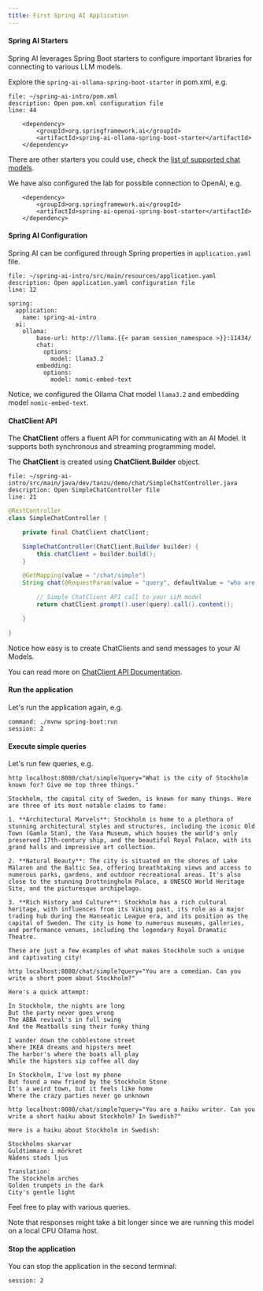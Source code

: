```yaml
---
title: First Spring AI Application
---
```


#### Spring AI Starters

Spring AI leverages Spring Boot starters to configure important libraries
for connecting to various LLM models. 

Explore the `spring-ai-ollama-spring-boot-starter` in pom.xml, e.g.

```editor:open-file
file: ~/spring-ai-intro/pom.xml
description: Open pom.xml configuration file
line: 44
```

```
	<dependency>
		<groupId>org.springframework.ai</groupId>
		<artifactId>spring-ai-ollama-spring-boot-starter</artifactId>
	</dependency>
```

There are other starters you could use, check the
[list of supported chat models](https://docs.spring.io/spring-ai/reference/api/chat/comparison.html).

We have also configured the lab for possible connection to OpenAI, e.g.

```
	<dependency>
		<groupId>org.springframework.ai</groupId>
		<artifactId>spring-ai-openai-spring-boot-starter</artifactId>
	</dependency>
```

#### Spring AI Configuration

Spring AI can be configured through Spring properties in `application.yaml` file.

```editor:open-file
file: ~/spring-ai-intro/src/main/resources/application.yaml
description: Open application.yaml configuration file
line: 12
```

```
spring:
  application:
    name: spring-ai-intro
  ai:
    ollama:
        base-url: http://llama.{{< param session_namespace >}}:11434/
        chat:
          options:
            model: llama3.2
        embedding:
          options:
            model: nomic-embed-text
```

Notice, we configured the Ollama Chat model `llama3.2` and embedding model `nomic-embed-text`.

#### ChatClient API

The **ChatClient** offers a fluent API for communicating with an AI Model.
It supports both synchronous and streaming programming model.

The **ChatClient** is created using **ChatClient.Builder** object.

```editor:open-file
file: ~/spring-ai-intro/src/main/java/dev/tanzu/demo/chat/SimpleChatController.java
description: Open SimpleChatController file
line: 21
```

```Java
@RestController
class SimpleChatController {

    private final ChatClient chatClient;

    SimpleChatController(ChatClient.Builder builder) {
        this.chatClient = builder.build();
    }

    @GetMapping(value = "/chat/simple")
    String chat(@RequestParam(value = "query", defaultValue = "who are you") String query) {

        // Simple ChatClient API call to your LLM model
        return chatClient.prompt().user(query).call().content();

    }

}
```

Notice how easy is to create ChatClients and send messages to your AI Models.

You can read more on [ChatClient API Documentation](https://docs.spring.io/spring-ai/reference/api/chatclient.html).

#### Run the application

Let's run the application again, e.g.

```terminal:execute
command: ./mvnw spring-boot:run
session: 2
```

#### Execute simple queries

Let's run few queries, e.g.

```execute
http localhost:8080/chat/simple?query="What is the city of Stockholm known for? Give me top three things." 
```

```
Stockholm, the capital city of Sweden, is known for many things. Here are three of its most notable claims to fame:

1. **Architectural Marvels**: Stockholm is home to a plethora of stunning architectural styles and structures, including the iconic Old Town (Gamla Stan), the Vasa Museum, which houses the world's only preserved 17th-century ship, and the beautiful Royal Palace, with its grand halls and impressive art collection.

2. **Natural Beauty**: The city is situated on the shores of Lake Mälaren and the Baltic Sea, offering breathtaking views and access to numerous parks, gardens, and outdoor recreational areas. It's also close to the stunning Drottningholm Palace, a UNESCO World Heritage Site, and the picturesque archipelago.

3. **Rich History and Culture**: Stockholm has a rich cultural heritage, with influences from its Viking past, its role as a major trading hub during the Hanseatic League era, and its position as the capital of Sweden. The city is home to numerous museums, galleries, and performance venues, including the legendary Royal Dramatic Theatre.

These are just a few examples of what makes Stockholm such a unique and captivating city!
```

```execute
http localhost:8080/chat/simple?query="You are a comedian. Can you write a short poem about Stockholm?"
```

```
Here's a quick attempt:

In Stockholm, the nights are long
But the party never goes wrong
The ABBA revival's in full swing
And the Meatballs sing their funky thing

I wander down the cobblestone street
Where IKEA dreams and hipsters meet
The harbor's where the boats all play
While the hipsters sip coffee all day

In Stockholm, I've lost my phone
But found a new friend by the Stockholm Stone
It's a weird town, but it feels like home
Where the crazy parties never go unknown
```

```execute
http localhost:8080/chat/simple?query="You are a haiku writer. Can you write a short haiku about Stockholm? In Swedish?" 
```

```
Here is a haiku about Stockholm in Swedish:

Stockholms skarvar
Guldtimmare i mörkret
Nådens stads ljus

Translation:
The Stockholm arches
Golden trumpets in the dark
City's gentle light
```

Feel free to play with various queries. 

Note that responses might take a bit longer since we are running
this model on a local CPU Ollama host.

#### Stop the application

You can stop the application in the second terminal:

```terminal:interrupt
session: 2
```